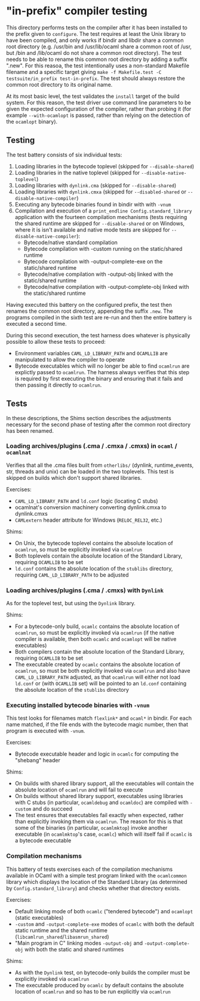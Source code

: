 # "in-prefix" compiler testing

This directory performs tests on the compiler after it has been installed to the
prefix given to `configure`. The test requires at least the Unix library to have
been compiled, and only works if bindir and libdir share a common root directory
(e.g. /usr/bin and /usr/lib/ocaml share a common root of /usr, but /bin and
/lib/ocaml do not share a common root directory). The test needs to be able to
rename this common root directory by adding a suffix ".new". For this reasoa,
the test intentionally uses a non-standard Makefile filename and a specific
target giving `make -f Makefile.test -C testsuite/in_prefix test-in-prefix`. The
test should always restore the common root directory to its original name.

At its most basic level, the test validates the `install` target of the build
system. For this reason, the test driver use command line parameters to be
given the expected configuration of the compiler, rather than probing it (for
example `--with-ocamlopt` is passed, rather than relying on the detection of the
`ocamlopt` binary).

## Testing

The test battery consists of six individual tests:

1. Loading libraries in the bytecode toplevel (skipped for `--disable-shared`)
2. Loading libraries in the native toplevel (skipped for
   `--disable-native-toplevel`)
3. Loading libraries with `dynlink.cma` (skipped for `--disable-shared`)
4. Loading libraries with `dynlink.cmxa` (skipped for `--disabled-shared` or
   `--disable-native-compiler`)
5. Executing any bytecode binaries found in bindir with with `-vnum`
6. Compilation and execution of a `print_endline Config.standard_library`
   application with the fourteen compilation mechanisms (tests requiring the
   shared runtime are skipped for `--disable-shared` or on Windows, where it is
   isn't available and native mode tests are skipped for
   `--disable-native-compiler`):
   - Bytecode/native standard compilation
   - Bytecode compilation with -custom running on the static/shared runtime
   - Bytecode compilation with -output-complete-exe on the static/shared runtime
   - Bytecode/native compilation with -output-obj linked with the static/shared
     runtime
   - Bytecode/native compilation with -output-complete-obj linked with the
     static/shared runtime

Having executed this battery on the configured prefix, the test then renames the
common root directory, appending the suffix `.new`. The programs compiled in the
sixth test are re-run and then the entire battery is executed a second time.

During this second execution, the test harness does whatever is physically
possible to allow these tests to proceed:
- Environment variables `CAML_LD_LIBRARY_PATH` and `OCAMLLIB` are manipulated to
  allow the compiler to operate
- Bytecode executables which will no longer be able to find `ocamlrun` are
  explictly passed to `ocamlrun`. The harness always verifies that this step is
  required by first executing the binary and ensuring that it fails and then
  passing it directly to `ocamlrun`.

## Tests

In these descriptions, the Shims section describes the adjustments necessary for
the second phase of testing after the common root directory has been renamed.

### Loading archives/plugins (.cma / .cmxa / .cmxs) in `ocaml` / `ocamlnat`

Verifies that all the .cma files built from `otherlibs/` (dynlink,
runtime\_events, str, threads and unix) can be loaded in the two toplevels.
This test is skipped on builds which don't support shared libraries.

Exercises:
- `CAML_LD_LIBRARY_PATH` and `ld.conf` logic (locating C stubs)
- ocamlnat's conversion machinery converting dynlink.cmxa to dynlink.cmxs
- `CAMLextern` header attribute for Windows (`RELOC_REL32`, etc.)

Shims:
- On Unix, the bytecode toplevel contains the absolute location of `ocamlrun`,
  so must be explicitly invoked via `ocamlrun`
- Both toplevels contain the absolute location of the Standard Library,
  requiring `OCAMLLIB` to be set
- `ld.conf` contains the absolute location of the `stublibs` directory,
  requiring `CAML_LD_LIBRARY_PATH` to be adjusted

### Loading archives/plugins (.cma / .cmxs) with `Dynlink`

As for the toplevel test, but using the `Dynlink` library.

Shims:
- For a bytecode-only build, `ocamlc` contains the absolute location of
  `ocamlrun`, so must be explicitly invoked via `ocamlrun` (if the native
  compiler is available, then both `ocamlc` and `ocamlopt` will be native
  executables)
- Both compilers contain the absolute location of the Standard Library,
  requiring `OCAMLLIB` to be set
- The executable created by `ocamlc` contains the absolute location of
  `ocamlrun`, so must be both explicitly invoked via `ocamlrun` and also have
  `CAML_LD_LIBRARY_PATH` adjusted, as that `ocamlrun` will either not load
  `ld.conf` or (with `OCAMLLIB` set) will be pointed to an `ld.conf` containing
  the absolute location of the `stublibs` directory

### Executing installed bytecode binaries with `-vnum`

This test looks for filenames match `flexlink*` and `ocaml*` in bindir. For each
name matched, if the file ends with the bytecode magic number, then that program
is executed with `-vnum`.

Exercises:
- Bytecode executable header and logic in `ocamlc` for computing the "shebang"
  header

Shims:
- On builds with shared library support, all the executables will contain the
  absolute location of `ocamlrun` and will fail to execute
- On builds without shared library support, executables using libraries with
  C stubs (in particular, `ocamldebug` and `ocamldoc`) are compiled with
  `-custom` and do succeed
- The test ensures that executables fail exactly when expected, rather than
  explicitly invoking them via `ocamlrun`. The reason for this is that some of
  the binaries (in particular, `ocamlmktop`) invoke another executable (in
  `ocamlmktop`'s case, `ocamlc`) which will itself fail if `ocamlc` is a
  bytecode executable

### Compilation mechanisms

This battery of tests exercises each of the compilation mechanisms available in
OCaml with a simple test program linked with the `ocamlcommon` library which
displays the location of the Standard Library (as determined by
`Config.standard_library`) and checks whether that directory exists.

Exercises:
- Default linking mode of both `ocamlc` ("tendered bytecode") and `ocamlopt`
  (static executables)
- `-custom` and `-output-complete-exe` modes of `ocamlc` with both the default
  static runtime and the shared runtime (`libcamlrun_shared`/`libasmrun_shared`)
- "Main program in C" linking modes `-output-obj` and `-output-complete-obj`
  with both the static and shared runtimes

Shims:
- As with the `Dynlink` test, on bytecode-only builds the compiler must be
  explicitly invoked via `ocamlrun`
- The executable produced by `ocamlc` by default contains the absolute location
  of `ocamlrun` and so has to be run explicitly via `ocamlrun`
